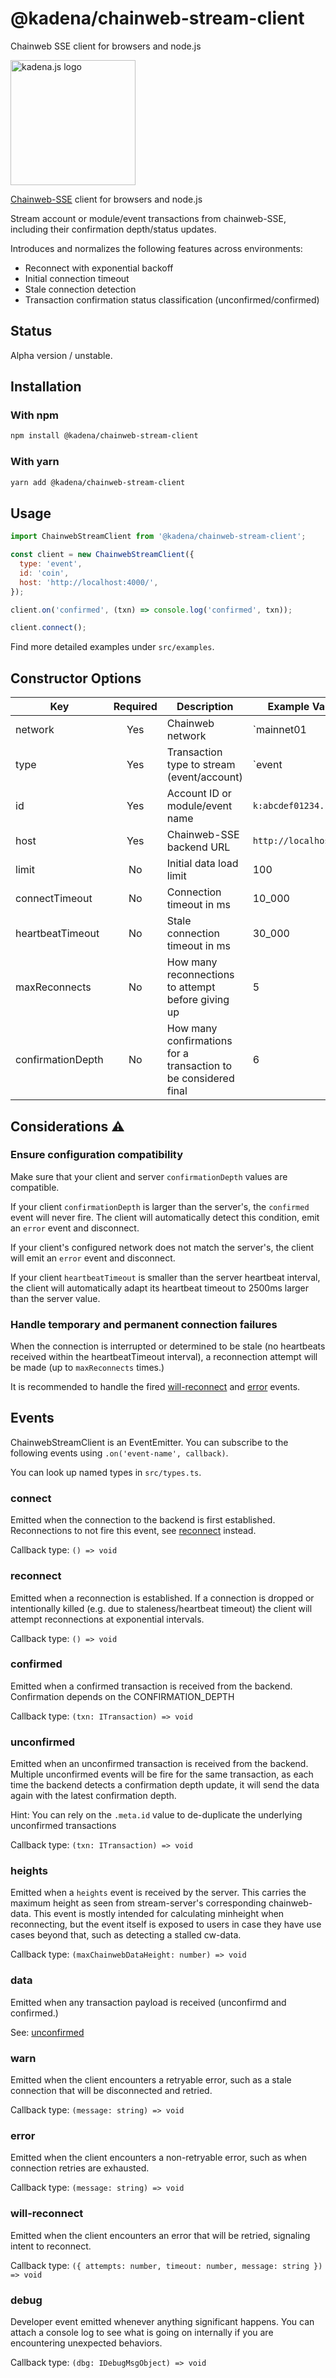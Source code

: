 <!-- genericHeader start -->

# @kadena/chainweb-stream-client

Chainweb SSE client for browsers and node.js

<picture>
  <source srcset="https://raw.githubusercontent.com/kadena-community/kadena.js/main/common/images/Kadena.JS_logo-white.png" media="(prefers-color-scheme: dark)"/>
  <img src="https://raw.githubusercontent.com/kadena-community/kadena.js/main/common/images/Kadena.JS_logo-black.png" width="200" alt="kadena.js logo" />
</picture>

<!-- genericHeader end -->

[Chainweb-SSE][1] client for browsers and node.js

Stream account or module/event transactions from chainweb-SSE, including their
confirmation depth/status updates.

Introduces and normalizes the following features across environments:

- Reconnect with exponential backoff
- Initial connection timeout
- Stale connection detection
- Transaction confirmation status classification (unconfirmed/confirmed)

## Status

Alpha version / unstable.

## Installation

### With npm

```sh
npm install @kadena/chainweb-stream-client
```

### With yarn

```sh
yarn add @kadena/chainweb-stream-client
```

## Usage

```js
import ChainwebStreamClient from '@kadena/chainweb-stream-client';

const client = new ChainwebStreamClient({
  type: 'event',
  id: 'coin',
  host: 'http://localhost:4000/',
});

client.on('confirmed', (txn) => console.log('confirmed', txn));

client.connect();
```

Find more detailed examples under `src/examples`.

## Constructor Options

| Key               | Required | Description                                                     | Example Values          |           |       |
| ----------------- | :------: | --------------------------------------------------------------- | ----------------------- | --------- | ----- |
| network           |   Yes    | Chainweb network                                                | \`mainnet01             | testnet04 | ...\` |
| type              |   Yes    | Transaction type to stream (event/account)                      | \`event                 | account\` |       |
| id                |   Yes    | Account ID or module/event name                                 | `k:abcdef01234..`       |           |       |
| host              |   Yes    | Chainweb-SSE backend URL                                        | `http://localhost:4000` |           |       |
| limit             |    No    | Initial data load limit                                         | 100                     |           |       |
| connectTimeout    |    No    | Connection timeout in ms                                        | 10_000                  |           |       |
| heartbeatTimeout  |    No    | Stale connection timeout in ms                                  | 30_000                  |           |       |
| maxReconnects     |    No    | How many reconnections to attempt before giving up              | 5                       |           |       |
| confirmationDepth |    No    | How many confirmations for a transaction to be considered final | 6                       |           |       |

## Considerations ⚠️

### Ensure configuration compatibility

Make sure that your client and server `confirmationDepth` values are compatible.

If your client `confirmationDepth` is larger than the server's, the `confirmed`
event will never fire. The client will automatically detect this condition, emit
an `error` event and disconnect.

If your client's configured network does not match the server's, the client will
emit an `error` event and disconnect.

If your client `heartbeatTimeout` is smaller than the server heartbeat interval,
the client will automatically adapt its heartbeat timeout to 2500ms larger than
the server value.

### Handle temporary and permanent connection failures

When the connection is interrupted or determined to be stale (no heartbeats
received within the heartbeatTimeout interval), a reconnection attempt will be
made (up to `maxReconnects` times.)

It is recommended to handle the fired [will-reconnect][2] and [error][3] events.

## Events

ChainwebStreamClient is an EventEmitter. You can subscribe to the following
events using `.on('event-name', callback)`.

You can look up named types in `src/types.ts`.

### connect

Emitted when the connection to the backend is first established. Reconnections
to not fire this event, see [reconnect][4] instead.

Callback type: `() => void`

### reconnect

Emitted when a reconnection is established. If a connection is dropped or
intentionally killed (e.g. due to staleness/heartbeat timeout) the client will
attempt reconnections at exponential intervals.

Callback type: `() => void`

### confirmed

Emitted when a confirmed transaction is received from the backend. Confirmation
depends on the CONFIRMATION_DEPTH

Callback type: `(txn: ITransaction) => void`

### unconfirmed

Emitted when an unconfirmed transaction is received from the backend. Multiple
unconfirmed events will be fire for the same transaction, as each time the
backend detects a confirmation depth update, it will send the data again with
the latest confirmation depth.

Hint: You can rely on the `.meta.id` value to de-duplicate the underlying
unconfirmed transactions

Callback type: `(txn: ITransaction) => void`

### heights

Emitted when a `heights` event is received by the server. This carries the maximum height as seen from stream-server's corresponding chainweb-data. This event is mostly intended for calculating minheight when reconnecting, but the event itself is exposed to users in case they have use cases beyond that, such as detecting a stalled cw-data.

Callback type: `(maxChainwebDataHeight: number) => void`

### data

Emitted when any transaction payload is received (unconfirmd and confirmed.)

See: [unconfirmed][5]

### warn

Emitted when the client encounters a retryable error, such as a stale connection
that will be disconnected and retried.

Callback type: `(message: string) => void`

### error

Emitted when the client encounters a non-retryable error, such as when
connection retries are exhausted.

Callback type: `(message: string) => void`

### will-reconnect

Emitted when the client encounters an error that will be retried, signaling
intent to reconnect.

Callback type:
`({ attempts: number, timeout: number, message: string }) => void`

### debug

Developer event emitted whenever anything significant happens. You can attach a
console log to see what is going on internally if you are encountering
unexpected behaviors.

Callback type: `(dbg: IDebugMsgObject) => void`

[1]: https://github.com/kadena-io/chainweb-sse
[2]: #will-reconnect
[3]: #error
[4]: #reconnect
[5]: #unconfirmed
